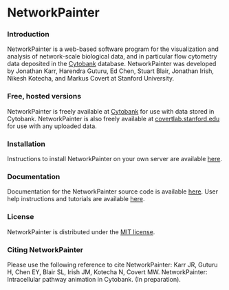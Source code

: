 # NetworkPainter #

### Introduction ###
NetworkPainter is a web-based software program for the visualization and analysis of network-scale biological data, and in particular flow cytometry data deposited in the [Cytobank](http://www.cytobank.org) database. NetworkPainter was developed by Jonathan Karr, Harendra Guturu, Ed Chen, Stuart Blair, Jonathan Irish, Nikesh Kotecha, and Markus Covert at Stanford University.

### Free, hosted versions ###
NetworkPainter is freely available at [Cytobank](http://www.cytobank.org) for use with data stored in Cytobank. NetworkPainter is also freely available at [covertlab.stanford.edu](http://covertlab.stanford.edu/projects/NetworkPainter) for use with any uploaded data.

### Installation ###
Instructions to install NetworkPainter on your own server are available [here](installation.md).

### Documentation ###
Documentation for the NetworkPainter source code is available [here](http://covertlab.stanford.edu/projects/NetworkPainter/docs). User help instructions and tutorials are available [here](http://covertlab.stanford.edu/projects/NetworkPainter/bin/help.php). 

### License ###
NetworkPainter is distributed under the [MIT license](license.txt).

### Citing NetworkPainter ###
Please use the following reference to cite NetworkPainter: Karr JR, Guturu H, Chen EY, Blair SL, Irish JM, Kotecha N, Covert MW. NetworkPainter: Intracellular pathway animation in Cytobank. (In preparation).
